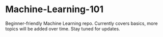 # Machine-Learning-101
Beginner-friendly Machine Learning repo. Currently covers basics, more topics will be added over time. Stay tuned for updates.

